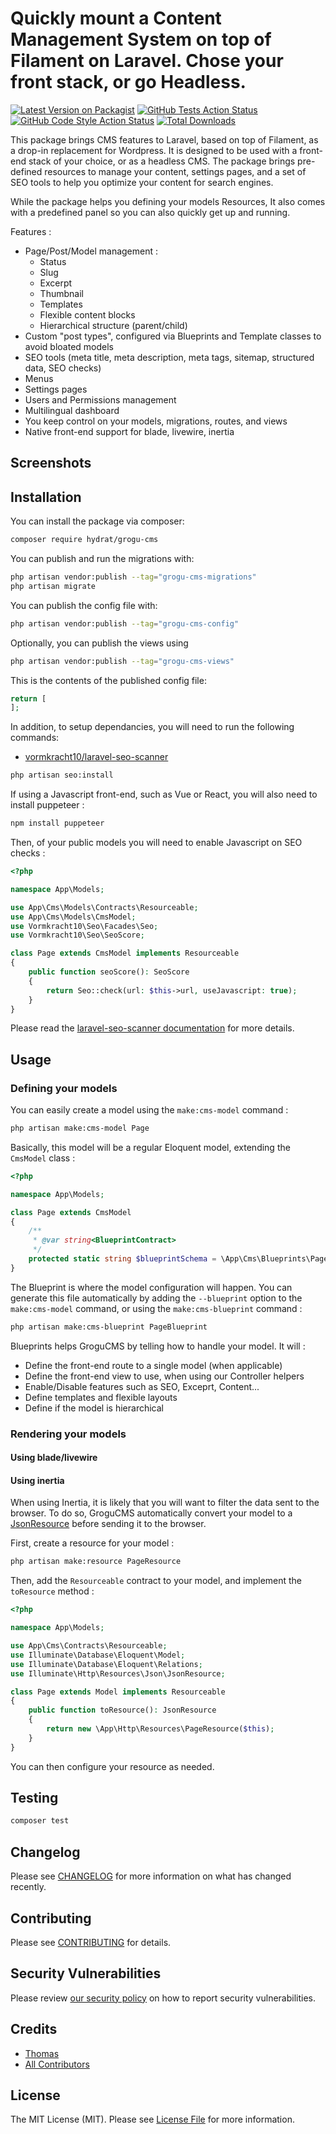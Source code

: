 # Quickly mount a Content Management System on top of Filament on Laravel. Chose your front stack, or go Headless.

[![Latest Version on Packagist](https://img.shields.io/packagist/v/hydrat/grogu-cms.svg?style=flat-square)](https://packagist.org/packages/hydrat/grogu-cms)
[![GitHub Tests Action Status](https://img.shields.io/github/actions/workflow/status/hydrat/grogu-cms/run-tests.yml?branch=main&label=tests&style=flat-square)](https://github.com/hydrat/grogu-cms/actions?query=workflow%3Arun-tests+branch%3Amain)
[![GitHub Code Style Action Status](https://img.shields.io/github/actions/workflow/status/hydrat/grogu-cms/fix-php-code-style-issues.yml?branch=main&label=code%20style&style=flat-square)](https://github.com/hydrat/grogu-cms/actions?query=workflow%3A"Fix+PHP+code+style+issues"+branch%3Amain)
[![Total Downloads](https://img.shields.io/packagist/dt/hydrat/grogu-cms.svg?style=flat-square)](https://packagist.org/packages/hydrat/grogu-cms)



This package brings CMS features to Laravel, based on top of Filament, as a drop-in replacement for Wordpress. It is designed to be used with a front-end stack of your choice, or as a headless CMS.
The package brings pre-defined resources to manage your content, settings pages, and a set of SEO tools to help you optimize your content for search engines.

While the package helps you defining your models Resources, It also comes with a predefined panel so you can also quickly get up and running.

Features :
  - Page/Post/Model management :
    - Status
    - Slug
    - Excerpt
    - Thumbnail
    - Templates
    - Flexible content blocks
    - Hierarchical structure (parent/child)
  - Custom "post types", configured via Blueprints and Template classes to avoid bloated models
  - SEO tools (meta title, meta description, meta tags, sitemap, structured data, SEO checks)
  - Menus
  - Settings pages
  - Users and Permissions management
  - Multilingual dashboard
  - You keep control on your models, migrations, routes, and views
  - Native front-end support for blade, livewire, inertia

## Screenshots



## Installation

You can install the package via composer:

```bash
composer require hydrat/grogu-cms
```

You can publish and run the migrations with:

```bash
php artisan vendor:publish --tag="grogu-cms-migrations"
php artisan migrate
```

You can publish the config file with:

```bash
php artisan vendor:publish --tag="grogu-cms-config"
```

Optionally, you can publish the views using

```bash
php artisan vendor:publish --tag="grogu-cms-views"
```

This is the contents of the published config file:

```php
return [
];
```

In addition, to setup dependancies, you will need to run the following commands:

- [vormkracht10/laravel-seo-scanner](https://github.com/vormkracht10/laravel-seo-scanner)

```bash
php artisan seo:install
```

If using a Javascript front-end, such as Vue or React, you will also need to install puppeteer :

```bash
npm install puppeteer
```

Then, of your public models you will need to enable Javascript on SEO checks :

```php
<?php

namespace App\Models;

use App\Cms\Models\Contracts\Resourceable;
use App\Cms\Models\CmsModel;
use Vormkracht10\Seo\Facades\Seo;
use Vormkracht10\Seo\SeoScore;

class Page extends CmsModel implements Resourceable
{
    public function seoScore(): SeoScore
    {
        return Seo::check(url: $this->url, useJavascript: true);
    }
}
```

Please read the [laravel-seo-scanner documentation](https://github.com/vormkracht10/laravel-seo-scanner) for more details.

## Usage

### Defining your models

You can easily create a model using the `make:cms-model` command :

```bash
php artisan make:cms-model Page
```

Basically, this model will be a regular Eloquent model, extending the `CmsModel` class :

```php
<?php

namespace App\Models;

class Page extends CmsModel
{
    /**
     * @var string<BlueprintContract>
     */
    protected static string $blueprintSchema = \App\Cms\Blueprints\PageBlueprint::class;
}
```

The Blueprint is where the model configuration will happen. You can generate this file automatically by adding the `--blueprint` option to the `make:cms-model` command, or using the `make:cms-blueprint` command :

```bash
php artisan make:cms-blueprint PageBlueprint
```

Blueprints helps GroguCMS by telling how to handle your model.
It will :
  - Define the front-end route to a single model (when applicable)
  - Define the front-end view to use, when using our Controller helpers
  - Enable/Disable features such as SEO, Exceprt, Content...
  - Define templates and flexible layouts
  - Define if the model is hierarchical

### Rendering your models

#### Using blade/livewire


#### Using inertia

When using Inertia, it is likely that you will want to filter the data sent to the browser.
To do so, GroguCMS automatically convert your model to a [JsonResource](https://laravel.com/docs/10.x/eloquent-resources) before sending it to the browser.

First, create a resource for your model :

```bash
php artisan make:resource PageResource
```

Then, add the `Resourceable` contract to your model, and implement the `toResource` method :

```php
<?php

namespace App\Models;

use App\Cms\Contracts\Resourceable;
use Illuminate\Database\Eloquent\Model;
use Illuminate\Database\Eloquent\Relations;
use Illuminate\Http\Resources\Json\JsonResource;

class Page extends Model implements Resourceable
{
    public function toResource(): JsonResource
    {
        return new \App\Http\Resources\PageResource($this);
    }
}
```

You can then configure your resource as needed.

## Testing

```bash
composer test
```

## Changelog

Please see [CHANGELOG](CHANGELOG.md) for more information on what has changed recently.

## Contributing

Please see [CONTRIBUTING](.github/CONTRIBUTING.md) for details.

## Security Vulnerabilities

Please review [our security policy](../../security/policy) on how to report security vulnerabilities.

## Credits

- [Thomas](https://github.com/Hydrat)
- [All Contributors](../../contributors)

## License

The MIT License (MIT). Please see [License File](LICENSE.md) for more information.
